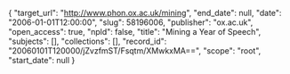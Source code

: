 {
  "target_url": "http://www.phon.ox.ac.uk/mining", 
  "end_date": null, 
  "date": "2006-01-01T12:00:00", 
  "slug": 58196006, 
  "publisher": "ox.ac.uk", 
  "open_access": true, 
  "npld": false, 
  "title": "Mining a Year of Speech", 
  "subjects": [], 
  "collections": [], 
  "record_id": "20060101T120000/jZvzfmST/Fsqtm/XMwkxMA==", 
  "scope": "root", 
  "start_date": null
}

